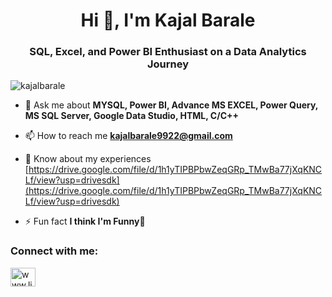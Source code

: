 <h1 align="center">Hi 👋, I'm Kajal Barale</h1>
<h3 align="center">SQL, Excel, and Power BI Enthusiast on a Data Analytics Journey</h3>

<p align="left"> <img src="https://komarev.com/ghpvc/?username=kajalbarale&label=Profile%20views&color=0e75b6&style=flat" alt="kajalbarale" /> </p>

- 💬 Ask me about **MYSQL, Power BI, Advance MS EXCEL, Power Query, MS SQL Server, Google Data Studio, HTML, C/C++**

- 📫 How to reach me **kajalbarale9922@gmail.com**

- 📄 Know about my experiences [https://drive.google.com/file/d/1h1yTIPBPbwZeqGRp_TMwBa77jXqKNCLf/view?usp=drivesdk](https://drive.google.com/file/d/1h1yTIPBPbwZeqGRp_TMwBa77jXqKNCLf/view?usp=drivesdk)

- ⚡ Fun fact **I think I'm Funny🤔**

<h3 align="left">Connect with me:</h3>
<p align="left">
<a href="https://linkedin.com/in/www.linkedin.com/in/ kajal-barale" target="blank"><img align="center" src="https://raw.githubusercontent.com/rahuldkjain/github-profile-readme-generator/master/src/images/icons/Social/linked-in-alt.svg" alt="www.linkedin.com/in/ kajal-barale" height="30" width="40" /></a>
</p>





